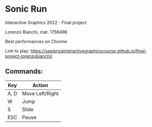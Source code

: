 # Sonic Run
Interactive Graphics 2022 - Final project

Lorenzo Bianchi, mat. 1756496

Best performances on Chrome

Link to play: https://sapienzainteractivegraphicscourse.github.io/final-project-lorenzobianchi/

## Commands:
|Key | Action|
|----|--------|
|  A, D | Move Left/Right |
|  W | Jump |
|  S | Slide |
|  ESC | Pause |
